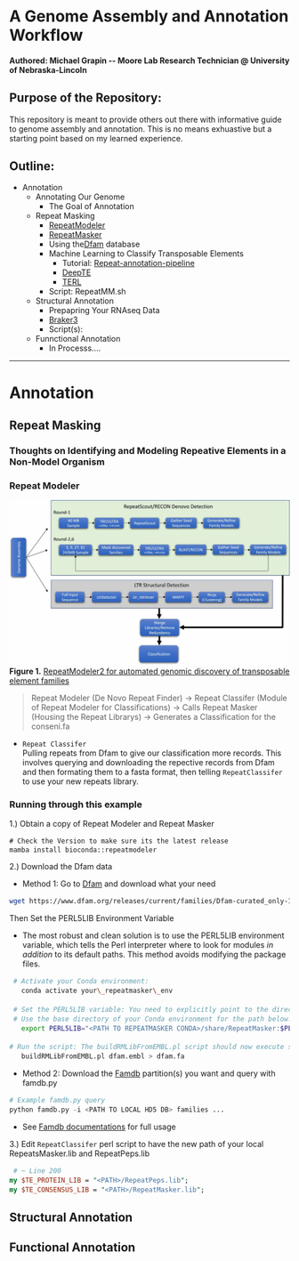 # A Genome Assembly and Annotation Workflow 
#### Authored: Michael Grapin -- Moore Lab Research Technician @ University of Nebraska-Lincoln 

## Purpose of the Repository: 
This repository is meant to provide others out there with informative guide to genome assembly and annotation. This is no means exhuastive but a starting point based on my learned experience. 

## Outline: 
* Annotation
	* Annotating Our Genome
		- The Goal of Annotation
	* Repeat Masking
		- [RepeatModeler](https://github.com/Dfam-consortium/RepeatModeler) 
		- [RepeatMasker](https://github.com/Dfam-consortium/RepeatMasker) 
		- Using the[Dfam](https://www.dfam.org/home) database
		- Machine Learning to Classify Transposable Elements
			- Tutorial: [Repeat-annotation-pipeline](https://github.com/pedronachtigall/Repeat-annotation-pipeline)
			- [DeepTE](https://github.com/LiLabAtVT/DeepTE)
			- [TERL](https://github.com/muriloHoracio/TERL)
		- Script: RepeatMM.sh
	* Structural Annotation 
		- Prepapring Your RNAseq Data
		- [Braker3](https://github.com/Gaius-Augustus/BRAKER)
		- Script(s): 
	* Funnctional Annotation
		- In Processs....
		

---

# Annotation 

## Repeat Masking 

### Thoughts on Identifying and Modeling Repeative Elements in a Non-Model Organism

### Repeat Modeler
![Repeat Modeler Pipeline](RepeatModelerPipeline.png)  
**Figure 1.** [RepeatModeler2 for automated genomic discovery of transposable element families](https://doi.org/10.1073/pnas.1921046117) 

> Repeat Modeler (De Novo Repeat Finder) -> Repeat Classifer (Module of Repeat Modeler for Classifications) -> Calls Repeat Masker (Housing the Repeat Librarys) -> Generates a Classification for the conseni.fa 


* ```Repeat Classifer```  
Pulling repeats from Dfam to give our classification more records. This involves querying and downloading the repective records from Dfam and then formating them to a fasta format, then telling ```RepeatClassifer``` to use your new repeats library. 

### Running through this example 
1.) Obtain a copy of Repeat Modeler and Repeat Masker

```
# Check the Version to make sure its the latest release
mamba install bioconda::repeatmodeler
```


2.) Download the Dfam data
- Method 1: Go to [Dfam](https://www.dfam.org/releases/current/families/) and download what your need
``` bash 
wget https://www.dfam.org/releases/current/families/Dfam-curated_only-1.embl.gz
```

Then Set the PERL5LIB Environment Variable 

- The most robust and clean solution is to use the PERL5LIB environment variable, which tells the Perl interpreter where to look for modules *in addition* to its default paths. This method avoids modifying the package files.
```bash 
 # Activate your Conda environment:
   conda activate your\_repeatmasker\_env

 # Set the PERL5LIB variable: You need to explicitly point to the directory containing EMBL.pm.  
 # Use the base directory of your Conda environment for the path below:  
   export PERL5LIB="<PATH TO REPEATMASKER CONDA>/share/RepeatMasker:$PERL5LIB"

# Run the script: The buildRMLibFromEMBL.pl script should now execute successfully.  
   buildRMLibFromEMBL.pl dfam.embl > dfam.fa
```

- Method 2: Download the [Famdb](https://www.dfam.org/releases/current/families/FamDB/) partition(s) you want and query with famdb.py 
```python
# Example famdb.py query 
python famdb.py -i <PATH TO LOCAL HD5 DB> families ...
```
- See [Famdb documentations](https://github.com/Dfam-consortium/FamDB) for full usage

3.) Edit ```RepeatClassifer``` perl script to have the new path of your local RepeatsMasker.lib and RepeatPeps.lib
```perl
 # ~ Line 200
my $TE_PROTEIN_LIB = "<PATH>/RepeatPeps.lib";
my $TE_CONSENSUS_LIB = "<PATH>/RepeatMasker.lib";
```

## Structural Annotation 

## Functional Annotation 